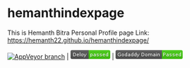 # hemanthindexpage
This is Hemanth Bitra Personal Profile page
Link: https://hemanth22.github.io/hemanthindexpage/

[![AppVeyor branch](https://img.shields.io/appveyor/ci/gruntjs/grunt/master.svg?style=plastic)]() | ![AppVeyor branch](deloy-passed-brightgree.png) | ![AppVeyor](godaddydomain-passed-brightgree.png)
